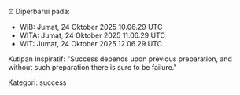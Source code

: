 ⏰ Diperbarui pada:
- WIB: Jumat, 24 Oktober 2025 10.06.29 UTC
- WITA: Jumat, 24 Oktober 2025 11.06.29 UTC
- WIT: Jumat, 24 Oktober 2025 12.06.29 UTC

Kutipan Inspiratif:
"Success depends upon previous preparation, and without such preparation there is sure to be failure."


Kategori: success

